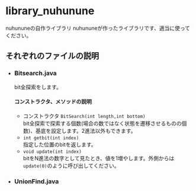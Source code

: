 # library_nuhunune
nuhununeの自作ライブラリ
nuhununeが作ったライブラリです、適当に使ってください。

## __それぞれのファイルの説明__
- ### Bitsearch.java
	bit全探索をします。
	#### コンストラクタ、メソッドの説明
	- コンストラクタ `BitSearch(int length,int bottom)`   
	  bit全探索で探索する個数(場合の数ではなく状態を遷移させるものの個数)、基底を設定します。2進法以外もできます。
	- `int getbit(int index)`  
	  指定した位置のbitを返します。
	- `void update(int index)`  
	  bitをN進法の数字として見たとき、値を1増やします。外側からは`update(0)`のように呼び出してください。		

- ### UnionFind.java

